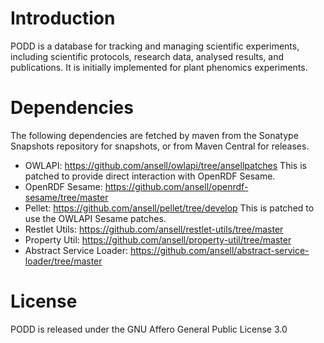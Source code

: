 # Introduction

PODD is a database for tracking and managing scientific experiments, including scientific protocols, research data, analysed results, and publications. It is initially implemented for plant phenomics experiments.


# Dependencies

The following dependencies are fetched by maven from the Sonatype Snapshots repository for snapshots, or from Maven Central for releases.

* OWLAPI: https://github.com/ansell/owlapi/tree/ansellpatches This is patched to provide direct interaction with OpenRDF Sesame.
* OpenRDF Sesame: https://github.com/ansell/openrdf-sesame/tree/master
* Pellet: https://github.com/ansell/pellet/tree/develop This is patched to use the OWLAPI Sesame patches.
* Restlet Utils: https://github.com/ansell/restlet-utils/tree/master
* Property Util: https://github.com/ansell/property-util/tree/master
* Abstract Service Loader: https://github.com/ansell/abstract-service-loader/tree/master

# License

PODD is released under the GNU Affero General Public License 3.0

